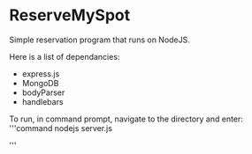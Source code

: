 # ReserveMySpot

Simple reservation program that runs on NodeJS.

Here is a list of dependancies: 
* express.js
* MongoDB
* bodyParser
* handlebars

To run, in command prompt, navigate to the directory and enter:
'''command
nodejs server.js

'''

